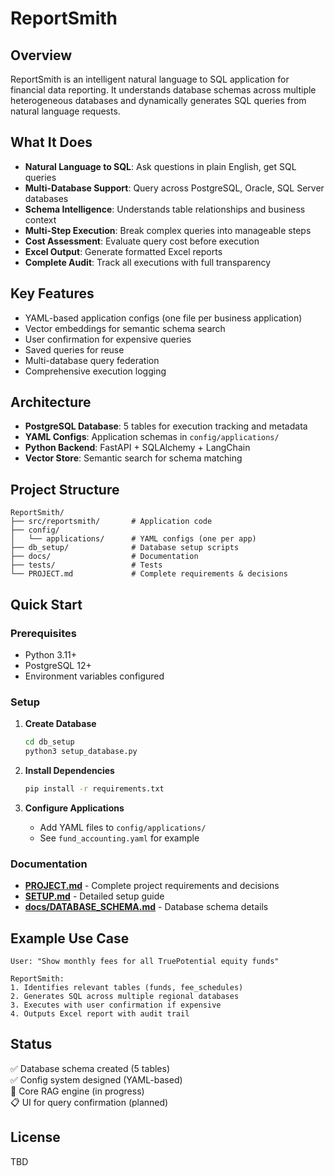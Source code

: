 # ReportSmith

## Overview
ReportSmith is an intelligent natural language to SQL application for financial data reporting. It understands database schemas across multiple heterogeneous databases and dynamically generates SQL queries from natural language requests.

## What It Does
- **Natural Language to SQL**: Ask questions in plain English, get SQL queries
- **Multi-Database Support**: Query across PostgreSQL, Oracle, SQL Server databases
- **Schema Intelligence**: Understands table relationships and business context
- **Multi-Step Execution**: Break complex queries into manageable steps
- **Cost Assessment**: Evaluate query cost before execution
- **Excel Output**: Generate formatted Excel reports
- **Complete Audit**: Track all executions with full transparency

## Key Features
- YAML-based application configs (one file per business application)
- Vector embeddings for semantic schema search
- User confirmation for expensive queries
- Saved queries for reuse
- Multi-database query federation
- Comprehensive execution logging

## Architecture
- **PostgreSQL Database**: 5 tables for execution tracking and metadata
- **YAML Configs**: Application schemas in `config/applications/`
- **Python Backend**: FastAPI + SQLAlchemy + LangChain
- **Vector Store**: Semantic search for schema matching

## Project Structure

```
ReportSmith/
├── src/reportsmith/       # Application code
├── config/
│   └── applications/      # YAML configs (one per app)
├── db_setup/              # Database setup scripts
├── docs/                  # Documentation
├── tests/                 # Tests
└── PROJECT.md             # Complete requirements & decisions
```

## Quick Start

### Prerequisites
- Python 3.11+
- PostgreSQL 12+
- Environment variables configured

### Setup

1. **Create Database**
   ```bash
   cd db_setup
   python3 setup_database.py
   ```

2. **Install Dependencies**
   ```bash
   pip install -r requirements.txt
   ```

3. **Configure Applications**
   - Add YAML files to `config/applications/`
   - See `fund_accounting.yaml` for example

### Documentation
- **[PROJECT.md](PROJECT.md)** - Complete project requirements and decisions
- **[SETUP.md](SETUP.md)** - Detailed setup guide
- **[docs/DATABASE_SCHEMA.md](docs/DATABASE_SCHEMA.md)** - Database schema details

## Example Use Case
```
User: "Show monthly fees for all TruePotential equity funds"

ReportSmith:
1. Identifies relevant tables (funds, fee_schedules)
2. Generates SQL across multiple regional databases
3. Executes with user confirmation if expensive
4. Outputs Excel report with audit trail
```

## Status
✅ Database schema created (5 tables)  
✅ Config system designed (YAML-based)  
🚧 Core RAG engine (in progress)  
📋 UI for query confirmation (planned)

## License
TBD